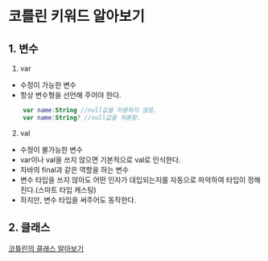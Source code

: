 # 코를린 키워드 알아보기

## 1. 변수
 1) var
  - 수정이 가능한 변수
  - 항상 변수형을 선언해 주어야 한다.
```kotlin
    var name:String //null값을 허용하지 않음.
    var name:String? //null값을 허용함.
```
 2) val
  - 수정이 불가능한 변수
  - var이나 val을 쓰지 않으면 기본적으로 val로 인식한다.
  - 자바의 final과 같은 역할을 하는 변수
  - 변수 타입을 쓰지 않아도 어떤 인자가 대입되는지를 자동으로 파악하여 타입이 정해진다.(스마트 타입 캐스팅)
  - 하지만, 변수 타입을 써주어도 동작한다.

## 2. 클래스
  [코틀린의 클래스 알아보기](https://github.com/pleasantlife/SayHelloToKotlin/blob/master/kotlin_class.md)

